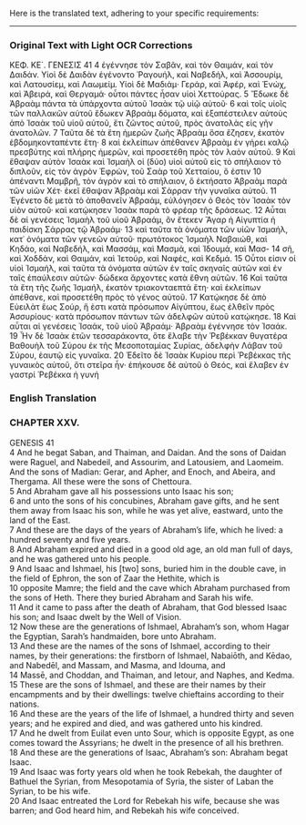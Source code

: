 Here is the translated text, adhering to your specific requirements:

***

### Original Text with Light OCR Corrections

ΚΕΦ. ΚΕ´.
ΓΕΝΕΣΙΣ 41
4 ἐγέννησε τὸν Σαβᾶν, καὶ τὸν Θαιμάν, καὶ τὸν Δαιδάν. Υἱοὶ δὲ
Δαιδὰν ἐγένοντο Ῥαγουήλ, καὶ Ναβεδήλ, καὶ Ἀσσουρίμ, καὶ Λατουσίεμ,
καὶ Λαωμείμ. Υἱοὶ δὲ Μαδιάμ· Γεράρ, καὶ Ἀφέρ, καὶ
Ἑνώχ, καὶ Ἀβειρά, καὶ Θεργαμά· οὗτοι πάντες ἦσαν υἱοὶ Χεττούρας.
5 Ἔδωκε δὲ Ἀβραὰμ πάντα τὰ ὑπάρχοντα αὐτοῦ Ἰσαὰκ τῷ
υἱῷ αὐτοῦ·
6 καὶ τοῖς υἱοῖς τῶν παλλακῶν αὐτοῦ ἔδωκεν Ἀβραὰμ
δόματα, καὶ ἐξαπέστειλεν αὐτοὺς ἀπὸ Ἰσαὰκ τοῦ υἱοῦ αὐτοῦ, ἔτι
ζῶντος αὐτοῦ, πρὸς ἀνατολὰς εἰς γῆν ἀνατολῶν.
7 Ταῦτα δὲ τὰ ἔτη
ἡμερῶν ζωῆς Ἀβραὰμ ὅσα ἔζησεν, ἑκατὸν ἑβδομηκονταπέντε ἔτη·
8 καὶ ἐκλείπων ἀπέθανεν Ἀβραὰμ ἐν γήρει καλῷ πρεσβύτης καὶ πλήρης
ἡμερῶν, καὶ προσετέθη πρὸς τὸν λαὸν αὐτοῦ.
9 Καὶ ἔθαψαν αὐτὸν
Ἰσαὰκ καὶ Ἰσμαὴλ οἱ (δύο) υἱοὶ αὐτοῦ εἰς τὸ σπήλαιον τὸ
διπλοῦν, εἰς τὸν ἀγρὸν Ἐφρών, τοῦ Σαὰρ τοῦ Χετταίου, ὃ ἐστιν
10 ἀπέναντι Μαμβρῆ, τὸν ἀγρὸν καὶ τὸ σπήλαιον, ὃ ἐκτήσατο Ἀβραὰμ
παρὰ τῶν υἱῶν Χέτ· ἐκεῖ ἔθαψαν Ἀβραὰμ καὶ Σάρραν τὴν
γυναῖκα αὐτοῦ.
11 Ἐγένετο δὲ μετὰ τὸ ἀποθανεῖν Ἀβραάμ, εὐλόγησεν
ὁ Θεὸς τὸν Ἰσαὰκ τὸν υἱὸν αὐτοῦ· καὶ κατῴκησεν Ἰσαὰκ παρὰ
τὸ φρέαρ τῆς δράσεως.
12 Αὗται δὲ αἱ γενέσεις Ἰσμαὴλ τοῦ υἱοῦ
Ἀβραάμ, ὃν ἔτεκεν Ἄγαρ ἡ Αἰγυπτία ἡ παιδίσκη Σάρρας τῷ
Ἀβραάμ·
13 καὶ ταῦτα τὰ ὀνόματα τῶν υἱῶν Ἰσμαήλ, κατ᾿ ὀνόματα
τῶν γενεῶν αὐτοῦ· πρωτότοκος Ἰσμαὴλ Ναβαιώθ, καὶ Κηδάο,
καὶ Ναβεδήλ, καὶ Μασσάμ, καὶ Μασμά, καὶ Ἰδουμά, καὶ Μασ-
14 σῆ, καὶ Χοδδάν, καὶ Θαιμάν, καὶ Ἰετούρ, καὶ Ναφές, καὶ Κεδμά.
15 Οὗτοι εἰσιν οἱ υἱοὶ Ἰσμαήλ, καὶ ταῦτα τὰ ὀνόματα αὐτῶν ἐν
ταῖς σκηναῖς αὐτῶν καὶ ἐν ταῖς ἐπαύλεσιν αὐτῶν· δώδεκα ἄρχοντες
κατὰ ἔθνη αὐτῶν.
16 Καὶ ταῦτα τὰ ἔτη τῆς ζωῆς Ἰσμαήλ,
ἑκατὸν τριακονταεπτά ἔτη· καὶ ἐκλείπων ἀπέθανε, καὶ προσετέθη
πρὸς τὸ γένος αὐτοῦ.
17 Κατῴκησε δὲ ἀπὸ Εὐειλὰτ ἕως Σούρ, ἥ ἐστι
κατὰ πρόσωπον Αἰγύπτου, ἕως ἐλθεῖν πρὸς Ἀσσυρίους· κατὰ πρόσωπον
πάντων τῶν ἀδελφῶν αὐτοῦ κατῴκησε.
18 Καὶ αὗται αἱ γενέσεις
Ἰσαάκ, τοῦ υἱοῦ Ἀβραάμ· Ἀβραὰμ ἐγέννησε τὸν Ἰσαάκ.
19 Ἦν δὲ Ἰσαὰκ ἐτῶν τεσσαράκοντα, ὅτε ἔλαβε τὴν Ῥεβέκκαν θυγατέρα
Βαθουὴλ τοῦ Σύρου ἐκ τῆς Μεσοποταμίας Συρίας, ἀδελφὴν
Λάβαν τοῦ Σύρου, ἑαυτῷ εἰς γυναῖκα.
20 Ἐδεῖτο δὲ Ἰσαὰκ
Κυρίου περὶ Ῥεβέκκας τῆς γυναικὸς αὐτοῦ, ὅτι στεῖρα ἦν· ἐπήκουσε
δὲ αὐτοῦ ὁ Θεός, καὶ ἔλαβεν ἐν γαστρί Ῥεβέκκα ἡ γυνή

### English Translation

### CHAPTER XXV.
GENESIS 41
<br/>
4 And he begat Saban, and Thaiman, and Daidan. And the sons of Daidan were Raguel, and Nabedeil, and Assourim, and Latousiem, and Laomeim. And the sons of Madian: Gerar, and Apher, and Enoch, and Abeira, and Thergama. All these were the sons of Chettoura.
<br/>
5 And Abraham gave all his possessions unto Isaac his son;
<br/>
6 and unto the sons of his concubines, Abraham gave gifts, and he sent them away from Isaac his son, while he was yet alive, eastward, unto the land of the East.
<br/>
7 And these are the days of the years of Abraham’s life, which he lived: a hundred seventy and five years.
<br/>
8 And Abraham expired and died in a good old age, an old man full of days, and he was gathered unto his people.
<br/>
9 And Isaac and Ishmael, his [two] sons, buried him in the double cave, in the field of Ephron, the son of Zaar the Hethite, which is
<br/>
10 opposite Mamre; the field and the cave which Abraham purchased from the sons of Heth. There they buried Abraham and Sarah his wife.
<br/>
11 And it came to pass after the death of Abraham, that God blessed Isaac his son; and Isaac dwelt by the Well of Vision.
<br/>
12 Now these are the generations of Ishmael, Abraham’s son, whom Hagar the Egyptian, Sarah’s handmaiden, bore unto Abraham.
<br/>
13 And these are the names of the sons of Ishmael, according to their names, by their generations: the firstborn of Ishmael, Nabaiōth, and Kēdao, and Nabedēl, and Massam, and Masma, and Idouma, and
<br/>
14 Massē, and Choddan, and Thaiman, and Ietour, and Naphes, and Kedma.
<br/>
15 These are the sons of Ishmael, and these are their names by their encampments and by their dwellings: twelve chieftains according to their nations.
<br/>
16 And these are the years of the life of Ishmael, a hundred thirty and seven years; and he expired and died, and was gathered unto his kindred.
<br/>
17 And he dwelt from Euilat even unto Sour, which is opposite Egypt, as one comes toward the Assyrians; he dwelt in the presence of all his brethren.
<br/>
18 And these are the generations of Isaac, Abraham’s son: Abraham begat Isaac.
<br/>
19 And Isaac was forty years old when he took Rebekah, the daughter of Bathuel the Syrian, from Mesopotamia of Syria, the sister of Laban the Syrian, to be his wife.
<br/>
20 And Isaac entreated the Lord for Rebekah his wife, because she was barren; and God heard him, and Rebekah his wife conceived.